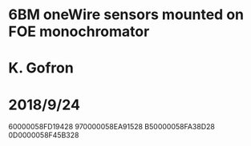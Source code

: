 # 6BM oneWire sensors mounted on FOE monochromator
# K. Gofron
# 2018/9/24

60000058FD19428
970000058EA91528
B50000058FA38D28
0D0000058F45B328
